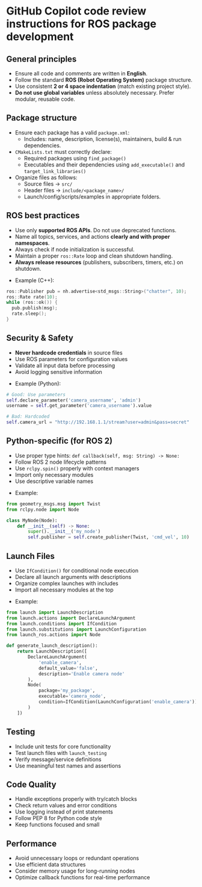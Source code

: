 # GitHub Copilot code review instructions for ROS package development

## General principles
- Ensure all code and comments are written in **English**.
- Follow the standard **ROS (Robot Operating System)** package structure.
- Use consistent **2 or 4 space indentation** (match existing project style).
- **Do not use global variables** unless absolutely necessary. Prefer modular, reusable code.

## Package structure
- Ensure each package has a valid `package.xml`:
  - Includes: name, description, license(s), maintainers, build & run dependencies.
- `CMakeLists.txt` must correctly declare:
  - Required packages using `find_package()`
  - Executables and their dependencies using `add_executable()` and `target_link_libraries()`
- Organize files as follows:
  - Source files → `src/`
  - Header files → `include/<package_name>/`
  - Launch/config/scripts/examples in appropriate folders.

## ROS best practices
- Use only **supported ROS APIs**. Do not use deprecated functions.
- Name all topics, services, and actions **clearly and with proper namespaces**.
- Always check if node initialization is successful.
- Maintain a proper `ros::Rate` loop and clean shutdown handling.
- **Always release resources** (publishers, subscribers, timers, etc.) on shutdown.

* Example (C++):
```cpp
ros::Publisher pub = nh.advertise<std_msgs::String>("chatter", 10);
ros::Rate rate(10);
while (ros::ok()) {
  pub.publish(msg);
  rate.sleep();
}
```

## Security & Safety
- **Never hardcode credentials** in source files
- Use ROS parameters for configuration values
- Validate all input data before processing
- Avoid logging sensitive information

* Example (Python):
```python
# Good: Use parameters
self.declare_parameter('camera_username', 'admin')
username = self.get_parameter('camera_username').value

# Bad: Hardcoded
self.camera_url = "http://192.168.1.1/stream?user=admin&pass=secret"
```

## Python-specific (for ROS 2)
- Use proper type hints: `def callback(self, msg: String) -> None:`
- Follow ROS 2 node lifecycle patterns
- Use `rclpy.spin()` properly with context managers
- Import only necessary modules
- Use descriptive variable names

* Example:
```python
from geometry_msgs.msg import Twist
from rclpy.node import Node

class MyNode(Node):
    def __init__(self) -> None:
        super().__init__('my_node')
        self.publisher = self.create_publisher(Twist, 'cmd_vel', 10)
```

## Launch Files
- Use `IfCondition()` for conditional node execution
- Declare all launch arguments with descriptions
- Organize complex launches with includes
- Import all necessary modules at the top

* Example:
```python
from launch import LaunchDescription
from launch.actions import DeclareLaunchArgument
from launch.conditions import IfCondition
from launch.substitutions import LaunchConfiguration
from launch_ros.actions import Node

def generate_launch_description():
    return LaunchDescription([
        DeclareLaunchArgument(
            'enable_camera',
            default_value='false',
            description='Enable camera node'
        ),
        Node(
            package='my_package',
            executable='camera_node',
            condition=IfCondition(LaunchConfiguration('enable_camera'))
        )
    ])
```

## Testing
- Include unit tests for core functionality
- Test launch files with `launch_testing`
- Verify message/service definitions
- Use meaningful test names and assertions

## Code Quality
- Handle exceptions properly with try/catch blocks
- Check return values and error conditions
- Use logging instead of print statements
- Follow PEP 8 for Python code style
- Keep functions focused and small

## Performance
- Avoid unnecessary loops or redundant operations
- Use efficient data structures
- Consider memory usage for long-running nodes
- Optimize callback functions for real-time performance